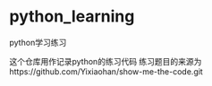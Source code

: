 # python_learning
python学习练习

这个仓库用作记录python的练习代码
练习题目的来源为https://github.com/Yixiaohan/show-me-the-code.git

